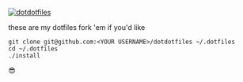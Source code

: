 [![dotdotfiles](https://img.shields.io/badge/awesomeness-immense-red.svg?style=flat-square?style=plastic)](https://github.com/aburgd/dotdotfiles)

these are my dotfiles
fork 'em if you'd like

```shell
git clone git@github.com:<YOUR USERNAME>/dotdotfiles ~/.dotfiles
cd ~/.dotfiles
./install
```
:sunglasses:
